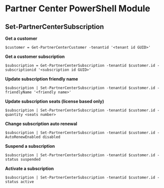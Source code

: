 # Partner Center PowerShell Module #

## Set-PartnerCenterSubscription ##

**Get a customer**

    $customer = Get-PartnerCenterCustomer -tenantid '<tenant id GUID>'

**Get a customer subscription**

    $subscription = Get-PartnerCenterSubscription -tenantid $customer.id -subscriptionid '<subscription id GUID>'

**Update subscription friendly name**

    $subscription | Set-PartnerCenterSubscription -tenantid $customer.id -friendlyName '<friendly name>'

**Update subscription seats (license based only)**

    $subscription | Set-PartnerCenterSubscription -tenantid $customer.id -quantity <seats number>

**Change subscription auto renewal**

    $subscription | Set-PartnerCenterSubscription -tenantid $customer.id -AutoRenewEnabled disabled

**Suspend a subscription**

    $subscription | Set-PartnerCenterSubscription -tenantid $customer.id -status suspended

**Activate a subscription**

    $subscription | Set-PartnerCenterSubscription -tenantid $customer.id -status active
